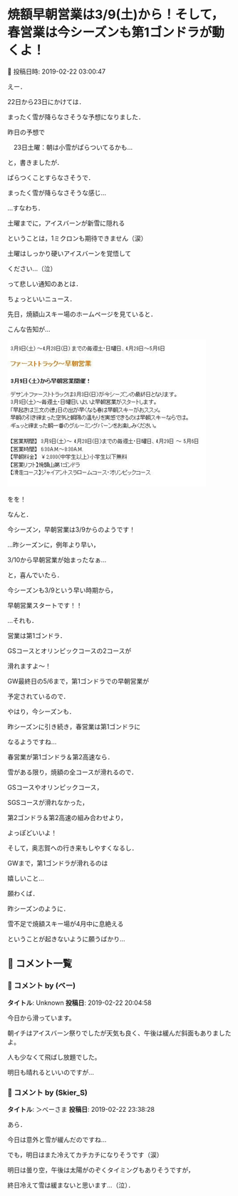 # 焼額早朝営業は3/9(土)から！そして，春営業は今シーズンも第1ゴンドラが動くよ！

📅 投稿日時: 2019-02-22 03:00:47

えー．


22日から23日にかけては．


まったく雪が降らなさそうな予想になりました．


昨日の予想で


　23日土曜：朝は小雪がぱらついてるかも…


と，書きましたが．


ぱらつくことすらなさそうで．


まったく雪が降らなさそうな感じ…





…すなわち．


土曜までに，アイスバーンが新雪に隠れる


ということは，1ミクロンも期待できません（涙）


土曜はしっかり硬いアイスバーンを覚悟して


ください…（泣）





って悲しい通知のあとは．


ちょっといいニュース．


先日，焼額山スキー場のホームページを見ていると．


こんな告知が…




![7a024357865e63427d9bdd0f091badf7.jpg](images/7a024357865e63427d9bdd0f091badf7.jpg)




をを！


なんと．


今シーズン，早朝営業は3/9からのようです！





…昨シーズンに，例年より早い，


3/10から早朝営業が始まったなぁ…


と，喜んでいたら．


今シーズンも3/9という早い時期から，


早朝営業スタートです！！





…それも．


営業は第1ゴンドラ．


GSコースとオリンピックコースの2コースが


滑れますよ～！





GW最終日の5/6まで，第1ゴンドラでの早朝営業が


予定されているので．


やはり，今シーズンも．


昨シーズンに引き続き，春営業は第1ゴンドラに


なるようですね…





春営業が第1ゴンドラ＆第2高速なら．


雪がある限り，焼額の全コースが滑れるので．


GSコースやオリンピックコース，


SGSコースが滑れなかった，


第2ゴンドラ＆第2高速の組み合わせより，


よっぽどいいよ！


そして，奥志賀への行き来もしやすくなるし．


GWまで，第1ゴンドラが滑れるのは


嬉しいこと…





願わくば．


昨シーズンのように．


雪不足で焼額スキー場が4月中に息絶える


ということが起きないように願うばかり…

## 💬 コメント一覧

### 💬 コメント by (ベー)
**タイトル**: Unknown
**投稿日**: 2019-02-22 20:04:58

今日から滑っています。

朝イチはアイスバーン祭りでしたが天気も良く、午後は緩んだ斜面もありましたよ。

人も少なくて飛ばし放題でした。

明日も晴れるといいのですが…

### 💬 コメント by (Skier_S)
**タイトル**: ＞べーさま
**投稿日**: 2019-02-22 23:38:28

あら．

今日は意外と雪が緩んだのですね…

でも，明日はまた冷えてカチカチになりそうです（涙）

明日は曇り空，午後は太陽がのぞくタイミングもありそうですが，

終日冷えて雪は緩まないと思います…（泣）．

